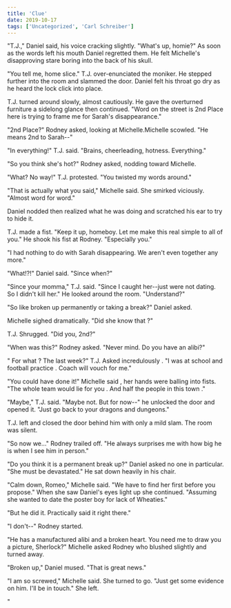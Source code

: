 ```yaml
---
title: 'Clue'
date: 2019-10-17
tags: ['Uncategorized', 'Carl Schreiber']
---
```


"T.J.," Daniel said, his voice cracking slightly.  "What's up, homie?"  As soon as the words left his mouth Daniel regretted them.  He felt Michelle's disapproving stare boring into the back of his skull.

"You tell me, home slice."  T.J. over-enunciated the moniker.  He stepped further into the room and slammed the door.  Daniel felt his throat go dry as he heard the lock click into place.

T.J. turned around slowly, almost cautiously.  He gave the overturned furniture a sidelong glance then continued.  "Word on the street is 2nd Place here is trying to frame me for Sarah's disappearance."

"2nd Place?" Rodney asked, looking at Michelle.Michelle scowled.  "He means 2nd to Sarah--"

"In everything!" T.J. said.  "Brains, cheerleading, hotness.  Everything."

"So you think she's hot?" Rodney asked, nodding toward Michelle.

"What?  No way!" T.J. protested.  "You twisted my words around."

"That is actually what you said," Michelle said.  She smirked viciously.  "Almost word for word."

Daniel nodded then realized what he was doing and scratched his ear to try to hide it.

T.J. made a fist.  "Keep it up, homeboy.  Let me make this real simple to all of you."  He shook his fist at Rodney.  "Especially you."

"I had nothing to do with Sarah disappearing.  We aren't even together any more."

"What!?!" Daniel said.  "Since when?"

"Since your momma," T.J. said.  "Since I caught her--just were not dating.  So I didn't kill her."  He looked around the room.  "Understand?"

"So like broken up permanently or taking a break?" Daniel asked.

Michelle sighed dramatically.  "Did she know that ?"

T.J. Shrugged.  "Did you, 2nd?"

"When was this?" Rodney asked.  "Never mind.  Do you have an alibi?"

" For what ?  The last week?" T.J. Asked incredulously .  "I was at school and football practice .  Coach will vouch for me."

"You could have done it!"  Michelle said , her hands were balling into fists.  "The whole team would lie for you .  And half the people in this town ."

"Maybe," T.J. said.  "Maybe not.  But for now--" he unlocked the door and opened it.  "Just go back to your dragons and dungeons."

T.J. left and closed the door behind him with only a mild slam.  The room was silent.

"So now we..." Rodney trailed off.  "He always surprises me with how big he is when I see him in person."

"Do you think it is a permanent break up?" Daniel asked no one in particular.  "She must be devastated."  He sat down heavily in his chair.

"Calm down, Romeo," Michelle said.  "We have to find her first before you propose."  When she saw Daniel's eyes light up she continued.  "Assuming she wanted to date the poster boy for lack of Wheaties."

"But he did it. Practically said it right there."

"I don't--" Rodney started.

"He has a manufactured alibi and a broken heart.  You need me to draw you a picture, Sherlock?" Michelle asked Rodney who blushed slightly and turned away.

"Broken up," Daniel mused. "That is great news."

"I am so screwed," Michelle said.  She turned to go.  "Just get some evidence on him.  I'll be in touch."  She left.

"
